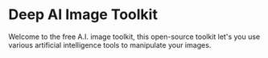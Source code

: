 # Deep AI Image Toolkit

Welcome to the free A.I. image toolkit, this open-source toolkit let's you use various artificial intelligence tools to manipulate your images.
